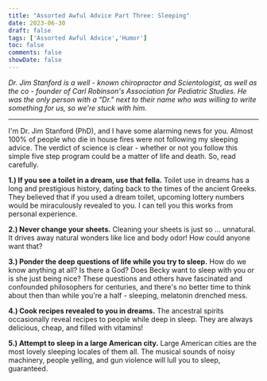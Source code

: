 ```yaml
---
title: "Assorted Awful Advice Part Three: Sleeping"
date: 2023-06-30
draft: false
tags: ['Assorted Awful Advice','Humor']
toc: false
comments: false
showDate: false
---
```


*Dr. Jim Stanford is a well - known chiropractor and Scientologist, as well as the co - founder of Carl Robinson's Association for Pediatric Studies. He was the only person with a "Dr." next to their name who was willing to write something for us, so we're stuck with him.*

---

I'm Dr. Jim Stanford (PhD), and I have some alarming news for you. Almost 100% of people who die in house fires were not following my sleeping advice. The verdict of science is clear - whether or not you follow this simple five step program could be a matter of life and death. So, read carefully.

**1.) If you see a toilet in a dream, use that fella.** Toilet use in dreams has a long and prestigious history, dating back to the times of the ancient Greeks. They believed that if you used a dream toilet, upcoming lottery numbers would be miraculously revealed to you. I can tell you this works from personal experience.

**2.) Never change your sheets.** Cleaning your sheets is just so ... unnatural. It drives away natural wonders like lice and body odor! How could anyone want that?

**3.) Ponder the deep questions of life while you try to sleep.** How do we know anything at all? Is there a God? Does Becky want to sleep with you or is she just being nice? These questions and others have fascinated and confounded philosophers for centuries, and there's no better time to think about then than while you're a half - sleeping, melatonin drenched mess.

**4.) Cook recipes revealed to you in dreams.** The ancestral spirits occasionally reveal recipes to people while deep in sleep. They are always delicious, cheap, and filled with vitamins!

**5.) Attempt to sleep in a large American city.** Large American cities are the most lovely sleeping locales of them all. The musical sounds of noisy machinery, people yelling, and gun violence will lull you to sleep, guaranteed. 
